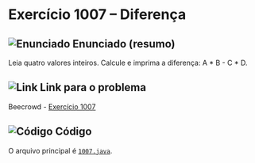 # Exercício 1007 – Diferença

## <img src="https://img.icons8.com/ios-glyphs/24/000000/book.png" alt="Enunciado" /> Enunciado (resumo)
Leia quatro valores inteiros. Calcule e imprima a diferença: A * B - C * D.

## <img src="https://img.icons8.com/ios-glyphs/24/000000/link.png" alt="Link" /> Link para o problema
Beecrowd - [Exercício 1007](https://www.beecrowd.com.br/judge/pt/problems/view/1007)

## <img src="https://img.icons8.com/ios-glyphs/24/000000/code.png" alt="Código" /> Código
O arquivo principal é [`1007.java`](1007.java).

